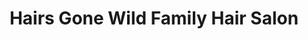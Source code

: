 ---
title: "Hairs Gone Wild Family Hair Salon"
url: /windham/hairs-gone-wild-family-hair-salon/
shop: hairdresser
---